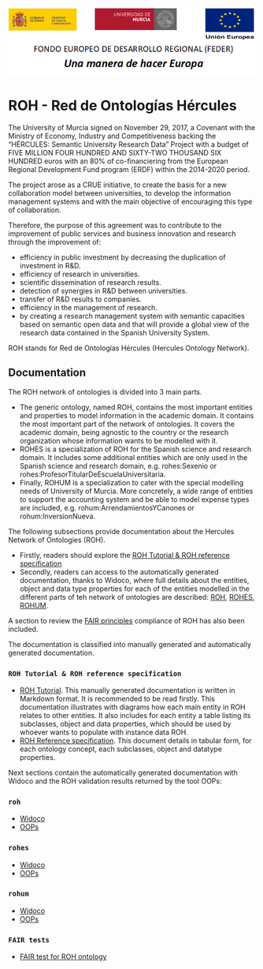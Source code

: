 ![](./Documentation/media/CabeceraDocumentosMD.png)

# ROH - Red de Ontologías Hércules

The University of Murcia signed on November 29, 2017, a Covenant with the Ministry of Economy, Industry and Competitiveness backing the “HÉRCULES: Semantic University Research Data” Project with a budget of FIVE MILLION FOUR HUNDRED AND SIXTY-TWO THOUSAND SIX HUNDRED euros with an 80% of co-financiering from the European Regional Development Fund program (ERDF) within the 2014-2020 period. 

The project arose as a CRUE initiative, to create the basis for a new collaboration model between universities, to develop the information management systems and with the main objective of encouraging this type of collaboration.

Therefore, the purpose of this agreement was to contribute to the improvement of public services and business innovation and research through the improvement of:
* efficiency in public investment by decreasing the duplication of investment in R&D.
* efficiency of research in universities.
* scientific dissemination of research results.
* detection of synergies in R&D between universities.
* transfer of R&D results to companies.
* efficiency in the management of research. 
* by creating a research management system with semantic capacities based on semantic open data and that will provide a global view of the research data contained in the Spanish University System.

ROH stands for Red de Ontologías Hércules (Hercules Ontology Network).

## Documentation
The ROH network of ontologies is divided into 3 main parts. 
* The generic ontology, named ROH, contains the most important entities and properties to model information in the academic domain. It contains the most important part of the network of ontologies. It covers the academic domain, being agnostic to the country or the research organization whose information wants to be modelled with it. 
* ROHES is a specialization of ROH for the Spanish science and research domain. It includes some additional entities which are only used in the Spanish science and research domain, e.g. rohes:Sexenio or rohes:ProfesorTitularDeEscuelaUniversitaria. 
* Finally, ROHUM is a specialization to cater with the special modelling needs of University of Murcia. More concretely, a wide range of entities to support the accounting system and be able to model expense types are included, e.g. rohum:ArrendamientosYCanones or rohum:InversionNueva.

The following subsections provide documentation about the Hercules Network of Ontologies (ROH). 
* Firstly, readers should explore the [ROH Tutorial & ROH reference specification](#headManualDoc)
* Secondly, readers can access to the automatically generated documentation, thanks to Widoco, where full details about the entities, object and data type properties for each of the entities modelled in the different parts of teh network of ontologies are described: [ROH](#headROH), [ROHES](#headROHES), [ROHUM](#headROHUM). 

A section to review the [FAIR principles](#headFAIR) compliance of ROH has also been included. 


The documentation is classified into manually generated and automatically generated documentation.  
### <a name="headManualDoc"></a>`ROH Tutorial & ROH reference specification`
- [ROH Tutorial](https://github.com/HerculesCRUE/GnossDeustoOnto/tree/master/Documentation). This manually generated documentation is written in Markdown format. It is recommended to be read firstly. This documentation illustrates with diagrams how each main entity in ROH relates to other entities. It also includes for each entity a table listing its subclasses, object and data properties, which should be used by whoever wants to populate with instance data ROH. 
- [ROH Reference specification](https://github.com/HerculesCRUE/GnossDeustoOnto/blob/master/Documentation/1-%20OntologyDocumentation.pdf). This document details in tabular form, for each ontology concept, each subclasses, object and datatype properties.

Next sections contain the automatically generated documentation with Widoco and the ROH validation results returned by the tool OOPs:

### <a name="headROH"></a>`roh`

- [Widoco](https://deustohercules.github.io/roh/roh/index.html)
- [OOPs](https://deustohercules.github.io/roh/roh/OOPSevaluation/oopsEval.html)

### <a name="headROHES"></a>`rohes`

- [Widoco](https://deustohercules.github.io/roh/rohes/index.html)
- [OOPs](https://deustohercules.github.io/roh/rohes/OOPSevaluation/oopsEval.html)


### <a name="headROHUM"></a>`rohum`

- [Widoco](https://deustohercules.github.io/roh/rohum/index.html)
- [OOPs](https://deustohercules.github.io/roh/rohum/OOPSevaluation/oopsEval.html)

### <a name="headFAIR"></a>`FAIR tests`
- [FAIR test for ROH ontology](https://fairsharing.github.io/FAIR-Evaluator-FrontEnd/#!/evaluations/4046)
